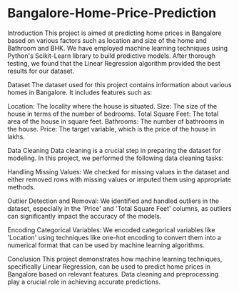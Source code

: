 # Bangalore-Home-Price-Prediction


Introduction
This project is aimed at predicting home prices in Bangalore based on various factors such as location and size of the home and Bathroom and BHK. We have employed machine learning techniques using Python's Scikit-Learn library to build predictive models. After thorough testing, we found that the Linear Regression algorithm provided the best results for our dataset.

Dataset
The dataset used for this project contains information about various homes in Bangalore. It includes features such as:

Location: The locality where the house is situated.
Size: The size of the house in terms of the number of bedrooms.
Total Square Feet: The total area of the house in square feet.
Bathrooms: The number of bathrooms in the house.
Price: The target variable, which is the price of the house in lakhs.

Data Cleaning
Data cleaning is a crucial step in preparing the dataset for modeling. In this project, we performed the following data cleaning tasks:

Handling Missing Values: We checked for missing values in the dataset and either removed rows with missing values or imputed them using appropriate methods.

Outlier Detection and Removal: We identified and handled outliers in the dataset, especially in the 'Price' and 'Total Square Feet' columns, as outliers can significantly impact the accuracy of the models.

Encoding Categorical Variables: We encoded categorical variables like 'Location' using techniques like one-hot encoding to convert them into a numerical format that can be used by machine learning algorithms.

Conclusion
This project demonstrates how machine learning techniques, specifically Linear Regression, can be used to predict home prices in Bangalore based on relevant features. Data cleaning and preprocessing play a crucial role in achieving accurate predictions.
